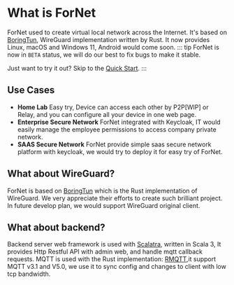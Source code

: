 # What is ForNet
ForNet used to create virtual local network across the Internet. It's based on [BoringTun](https://github.com/cloudflare/boringtun), WireGuard implementation written by Rust.
It now provides Linux, macOS and Windows 11, Android would come soon.
::: tip
ForNet is now in `BETA` status, we will do our best to fix bugs to make it stable.

Just want to try it out? Skip to the [Quick Start](./quick-start).
:::


## Use Cases
- **Home Lab**
Easy try, Device can access each other by P2P[WIP] or Relay, and you can configure all your device in one web page.
- **Enterprise Secure Network**
ForNet integrated with Keycloak, IT would easily manage the employee permissions to access company private network.
- **SAAS Secure Network**
ForNet provide simple saas secure network platform with keycloak, we would try to deploy it for easy try of ForNet.

## What about WireGuard?
ForNet is based on [BoringTun](https://github.com/cloudflare/boringtun) which is the Rust implementation of WireGuard. We very appreciate their efforts to create such brilliant project.
In future develop plan, we would support WireGuard original client.
## What about backend?
Backend server web framework is used with [Scalatra](https://scalatra.org/), written in Scala 3, It provides Http Restful API with admin web, and handle mqtt callback requests.
MQTT is used with the Rust implementation: [RMQTT](https://github.com/rmqtt/rmqtt),it support MQTT v3.1 and V5.0, we use it to sync config and changes to client with low tcp bandwidth.
